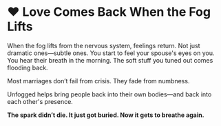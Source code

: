 # ❤️ Love Comes Back When the Fog Lifts

When the fog lifts from the nervous system, feelings return. Not just dramatic ones—subtle ones. You start to feel your spouse's eyes on you. You hear their breath in the morning. The soft stuff you tuned out comes flooding back.

Most marriages don’t fail from crisis. They fade from numbness.

Unfogged helps bring people back into their own bodies—and back into each other's presence.

**The spark didn’t die. It just got buried. Now it gets to breathe again.**
